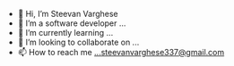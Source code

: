 - 👋 Hi, I’m Steevan Varghese
- 👀 I’m a software developer ...
- 🌱 I’m currently learning ...
- 💞️ I’m looking to collaborate on ...
- 📫 How to reach me ...steevanvarghese337@gmail.com

<!---
steev3344/steev3344 is a ✨ special ✨ repository because its `README.md` (this file) appears on your GitHub profile.
You can click the Preview link to take a look at your changes.
--->
